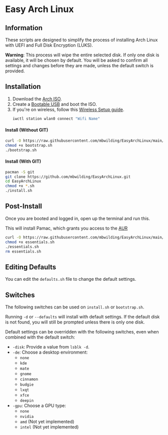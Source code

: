 # Easy Arch Linux

## Information

These scripts are designed to simplify the process of installing Arch Linux with UEFI and Full Disk Encryption (LUKS).

**Warning**: This process will wipe the entire selected disk. If only one disk is available, it will be chosen by
default. You will be asked to confirm all settings and changes before they are made, unless the default switch is
provided.

## Installation

1. Download the [Arch ISO](https://archlinux.org/download/).
2. Create a [Bootable USB](https://wiki.archlinux.org/title/USB_flash_installation_medium) and boot the ISO.
3. If you're on wireless, follow this [Wireless Setup guide](https://wiki.archlinux.org/title/Iwd#iwctl).
   ```bash
   iwctl station wlan0 connect "Wifi Name"
   ```

#### Install (Without GIT)

```bash
curl -O https://raw.githubusercontent.com/mbwilding/EasyArchLinux/main/bootstrap.sh
chmod +x bootstrap.sh
./bootstrap.sh
```

#### Install (With GIT)

```bash
pacman -S git
git clone https://github.com/mbwilding/EasyArchLinux.git
cd EasyArchLinux
chmod +x *.sh
./install.sh
```

## Post-Install

Once you are booted and logged in, open up the terminal and run this.

This will install Pamac, which grants you access to the [AUR](https://aur.archlinux.org/)

```bash
curl -O https://raw.githubusercontent.com/mbwilding/EasyArchLinux/main/extras/essentials.sh
chmod +x essentials.sh
./essentials.sh
rm essentials.sh
```

## Editing Defaults

You can edit the `defaults.sh` file to change the default settings.

## Switches

The following switches can be used on `install.sh` or `bootstrap.sh`.

Running `-d` or `--defaults` will install with default settings. If the default disk is not found, you will still be
prompted unless there is only one disk.

Default settings can be overridden with the following switches, even when combined with the default switch:

- `-disk`: Provide a value from `lsblk -d`.
- `-de`: Choose a desktop environment:
    - `none`
    - `kde`
    - `mate`
    - `gnome`
    - `cinnamon`
    - `budgie`
    - `lxqt`
    - `xfce`
    - `deepin`
- `-gpu`: Choose a GPU type:
    - `none`
    - `nvidia`
    - `amd` (Not yet implemented)
    - `intel` (Not yet implemented)
